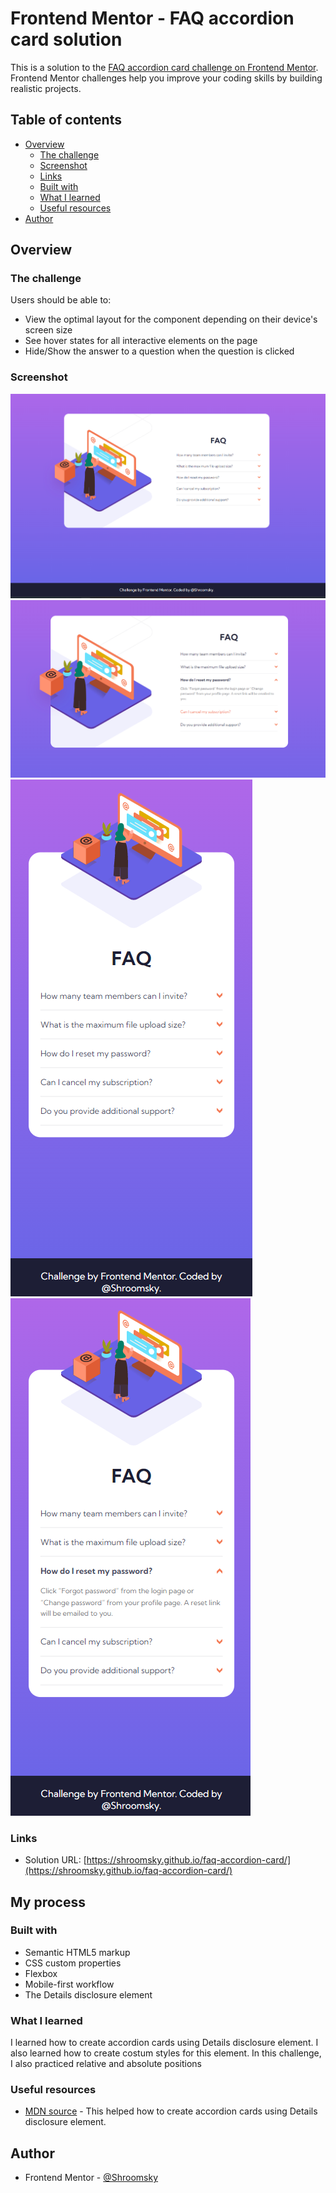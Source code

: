 # Frontend Mentor - FAQ accordion card solution

This is a solution to the [FAQ accordion card challenge on Frontend Mentor](https://www.frontendmentor.io/challenges/faq-accordion-card-XlyjD0Oam). Frontend Mentor challenges help you improve your coding skills by building realistic projects. 

## Table of contents

- [Overview](#overview)
  - [The challenge](#the-challenge)
  - [Screenshot](#screenshot)
  - [Links](#links)
  - [Built with](#built-with)
  - [What I learned](#what-i-learned)
  - [Useful resources](#useful-resources)
- [Author](#author)


## Overview

### The challenge

Users should be able to:

- View the optimal layout for the component depending on their device's screen size
- See hover states for all interactive elements on the page
- Hide/Show the answer to a question when the question is clicked

### Screenshot

![./Screenshot_1.png](./Screenshot_1.png)
![./Screenshot_2.png](./Screenshot_2.png)
![./Screenshot_3.png](./Screenshot_3.png)
![./Screenshot_4.png](./Screenshot_4.png)


### Links

- Solution URL: [https://shroomsky.github.io/faq-accordion-card/](https://shroomsky.github.io/faq-accordion-card/)

## My process

### Built with

- Semantic HTML5 markup
- CSS custom properties
- Flexbox
- Mobile-first workflow
- The Details disclosure element 


### What I learned

I learned how to create accordion cards using Details disclosure element.
I also learned how to create costum styles for this element.
In this challenge, I also practiced relative and absolute positions 


### Useful resources

- [MDN source](https://developer.mozilla.org/en-US/docs/Web/HTML/Element/details) - This helped how to create accordion cards using Details disclosure element.

## Author

- Frontend Mentor - [@Shroomsky](https://www.frontendmentor.io/profile/Shroomsky)